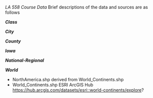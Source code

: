 *LA 558 Course Data*
Brief descriptions of the data and sources are as follows  

***Class***

***City***

***County***

***Iowa***

***National-Regional***

***World***
- NorthAmerica.shp derived from World_Continents.shp  
- World_Continents.shp ESRI ArcGIS Hub https://hub.arcgis.com/datasets/esri::world-continents/explore?  

